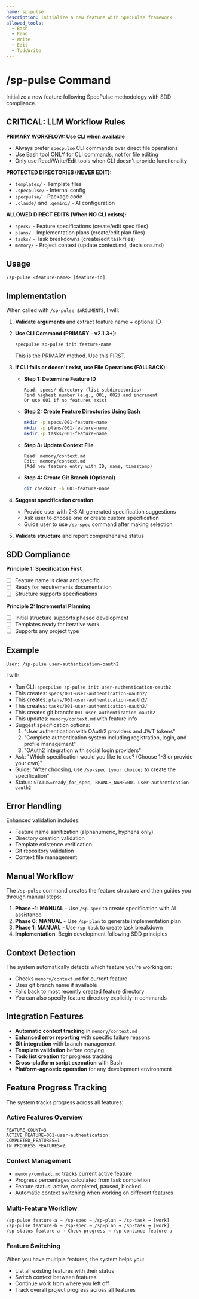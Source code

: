 ```yaml
---
name: sp-pulse
description: Initialize a new feature with SpecPulse framework
allowed_tools:
  - Bash
  - Read
  - Write
  - Edit
  - TodoWrite
---
```


# /sp-pulse Command

Initialize a new feature following SpecPulse methodology with SDD compliance.

## CRITICAL: LLM Workflow Rules

**PRIMARY WORKFLOW: Use CLI when available**
- Always prefer `specpulse` CLI commands over direct file operations
- Use Bash tool ONLY for CLI commands, not for file editing
- Only use Read/Write/Edit tools when CLI doesn't provide functionality

**PROTECTED DIRECTORIES (NEVER EDIT):**
- `templates/` - Template files
- `.specpulse/` - Internal config
- `specpulse/` - Package code
- `.claude/` and `.gemini/` - AI configuration

**ALLOWED DIRECT EDITS (When NO CLI exists):**
- `specs/` - Feature specifications (create/edit spec files)
- `plans/` - Implementation plans (create/edit plan files)
- `tasks/` - Task breakdowns (create/edit task files)
- `memory/` - Project context (update context.md, decisions.md)

## Usage
```
/sp-pulse <feature-name> [feature-id]
```

## Implementation

When called with `/sp-pulse $ARGUMENTS`, I will:

1. **Validate arguments** and extract feature name + optional ID
2. **Use CLI Command (PRIMARY - v2.1.3+)**:
   ```bash
   specpulse sp-pulse init feature-name
   ```
   This is the PRIMARY method. Use this FIRST.

3. **If CLI fails or doesn't exist, use File Operations (FALLBACK)**:

   - **Step 1: Determine Feature ID**
     ```
     Read: specs/ directory (list subdirectories)
     Find highest number (e.g., 001, 002) and increment
     Or use 001 if no features exist
     ```

   - **Step 2: Create Feature Directories Using Bash**
     ```bash
     mkdir -p specs/001-feature-name
     mkdir -p plans/001-feature-name
     mkdir -p tasks/001-feature-name
     ```

   - **Step 3: Update Context File**
     ```
     Read: memory/context.md
     Edit: memory/context.md
     (Add new feature entry with ID, name, timestamp)
     ```

   - **Step 4: Create Git Branch (Optional)**
     ```bash
     git checkout -b 001-feature-name
     ```

4. **Suggest specification creation**:
   - Provide user with 2-3 AI-generated specification suggestions
   - Ask user to choose one or create custom specification
   - Guide user to use `/sp-spec` command after making selection

5. **Validate structure** and report comprehensive status

## SDD Compliance

**Principle 1: Specification First**
- [ ] Feature name is clear and specific
- [ ] Ready for requirements documentation
- [ ] Structure supports specifications

**Principle 2: Incremental Planning**
- [ ] Initial structure supports phased development
- [ ] Templates ready for iterative work
- [ ] Supports any project type

## Example
```
User: /sp-pulse user-authentication-oauth2
```

I will:
- Run CLI: `specpulse sp-pulse init user-authentication-oauth2`
- This creates: `specs/001-user-authentication-oauth2/`
- This creates: `plans/001-user-authentication-oauth2/`
- This creates: `tasks/001-user-authentication-oauth2/`
- This creates git branch: `001-user-authentication-oauth2`
- This updates: `memory/context.md` with feature info
- Suggest specification options:
  1. "User authentication with OAuth2 providers and JWT tokens"
  2. "Complete authentication system including registration, login, and profile management"
  3. "OAuth2 integration with social login providers"
- Ask: "Which specification would you like to use? (Choose 1-3 or provide your own)"
- Guide: "After choosing, use `/sp-spec [your choice]` to create the specification"
- Status: `STATUS=ready_for_spec, BRANCH_NAME=001-user-authentication-oauth2`

## Error Handling

Enhanced validation includes:
- Feature name sanitization (alphanumeric, hyphens only)
- Directory creation validation
- Template existence verification
- Git repository validation
- Context file management

## Manual Workflow

The `/sp-pulse` command creates the feature structure and then guides you through manual steps:

1. **Phase -1**: **MANUAL** - Use `/sp-spec` to create specification with AI assistance
2. **Phase 0**: **MANUAL** - Use `/sp-plan` to generate implementation plan  
3. **Phase 1**: **MANUAL** - Use `/sp-task` to create task breakdown
4. **Implementation**: Begin development following SDD principles

## Context Detection

The system automatically detects which feature you're working on:
- Checks `memory/context.md` for current feature
- Uses git branch name if available
- Falls back to most recently created feature directory
- You can also specify feature directory explicitly in commands

## Integration Features

- **Automatic context tracking** in `memory/context.md`
- **Enhanced error reporting** with specific failure reasons
- **Git integration** with branch management
- **Template validation** before copying
- **Todo list creation** for progress tracking
- **Cross-platform script execution** with Bash
- **Platform-agnostic operation** for any development environment

## Feature Progress Tracking

The system tracks progress across all features:

### Active Features Overview
```
FEATURE_COUNT=3
ACTIVE_FEATURE=001-user-authentication
COMPLETED_FEATURES=1
IN_PROGRESS_FEATURES=2
```

### Context Management
- `memory/context.md` tracks current active feature
- Progress percentages calculated from task completion
- Feature status: active, completed, paused, blocked
- Automatic context switching when working on different features

### Multi-Feature Workflow
```
/sp-pulse feature-a → /sp-spec → /sp-plan → /sp-task → [work]
/sp-pulse feature-b → /sp-spec → /sp-plan → /sp-task → [work]
/sp-status feature-a → Check progress → /sp-continue feature-a
```

### Feature Switching
When you have multiple features, the system helps you:
- List all existing features with their status
- Switch context between features
- Continue work from where you left off
- Track overall project progress across all features